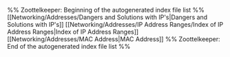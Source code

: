 %% Zoottelkeeper: Beginning of the autogenerated index file list  %%
 [[Networking/Addresses/Dangers and Solutions with IP's|Dangers and Solutions with IP's]]
 [[Networking/Addresses/IP Address Ranges/Index of IP Address Ranges|Index of IP Address Ranges]]
 [[Networking/Addresses/MAC Address|MAC Address]]
%% Zoottelkeeper: End of the autogenerated index file list  %%
